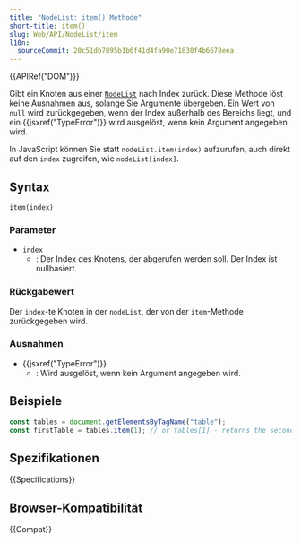 ```yaml
---
title: "NodeList: item() Methode"
short-title: item()
slug: Web/API/NodeList/item
l10n:
  sourceCommit: 20c51db7895b1b6f41d4fa90e71830f4b6678eea
---
```


{{APIRef("DOM")}}

Gibt ein Knoten aus einer [`NodeList`](/de/docs/Web/API/NodeList) nach Index zurück. Diese Methode löst keine Ausnahmen aus, solange Sie Argumente übergeben. Ein Wert von `null` wird zurückgegeben, wenn der Index außerhalb des Bereichs liegt, und ein {{jsxref("TypeError")}} wird ausgelöst, wenn kein Argument angegeben wird.

In JavaScript können Sie statt `nodeList.item(index)` aufzurufen, auch direkt auf den `index` zugreifen, wie `nodeList[index]`.

## Syntax

```js-nolint
item(index)
```

### Parameter

- `index`
  - : Der Index des Knotens, der abgerufen werden soll. Der Index ist nullbasiert.

### Rückgabewert

Der `index`-te Knoten in der `nodeList`, der von der `item`-Methode zurückgegeben wird.

### Ausnahmen

- {{jsxref("TypeError")}}
  - : Wird ausgelöst, wenn kein Argument angegeben wird.

## Beispiele

```js
const tables = document.getElementsByTagName("table");
const firstTable = tables.item(1); // or tables[1] - returns the second table in the DOM
```

## Spezifikationen

{{Specifications}}

## Browser-Kompatibilität

{{Compat}}

